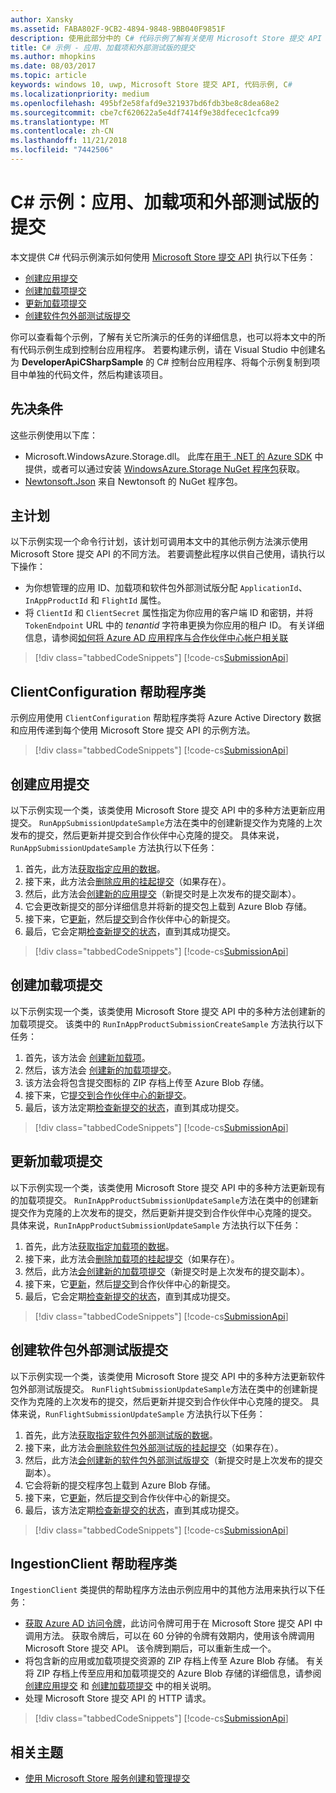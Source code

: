 ```yaml
---
author: Xansky
ms.assetid: FABA802F-9CB2-4894-9848-9BB040F9851F
description: 使用此部分中的 C# 代码示例了解有关使用 Microsoft Store 提交 API 的详细信息。
title: C# 示例 - 应用、加载项和外部测试版的提交
ms.author: mhopkins
ms.date: 08/03/2017
ms.topic: article
keywords: windows 10, uwp, Microsoft Store 提交 API, 代码示例, C#
ms.localizationpriority: medium
ms.openlocfilehash: 495bf2e58fafd9e321937bd6fdb3be8c8dea68e2
ms.sourcegitcommit: cbe7cf620622a5e4df7414f9e38dfecec1cfca99
ms.translationtype: MT
ms.contentlocale: zh-CN
ms.lasthandoff: 11/21/2018
ms.locfileid: "7442506"
---
```

# <a name="c-sample-submissions-for-apps-add-ons-and-flights"></a>C\# 示例：应用、加载项和外部测试版的提交

本文提供 C# 代码示例演示如何使用 [Microsoft Store 提交 API](create-and-manage-submissions-using-windows-store-services.md) 执行以下任务：

* [创建应用提交](#create-app-submission)
* [创建加载项提交](#create-add-on-submission)
* [更新加载项提交](#update-add-on-submission)
* [创建软件包外部测试版提交](#create-flight-submission)

你可以查看每个示例，了解有关它所演示的任务的详细信息，也可以将本文中的所有代码示例生成到控制台应用程序。 若要构建示例，请在 Visual Studio 中创建名为 **DeveloperApiCSharpSample** 的 C# 控制台应用程序、将每个示例复制到项目中单独的代码文件，然后构建该项目。

## <a name="prerequisites"></a>先决条件

这些示例使用以下库：

* Microsoft.WindowsAzure.Storage.dll。 此库在[用于 .NET 的 Azure SDK](https://azure.microsoft.com/downloads/) 中提供，或者可以通过安装 [WindowsAzure.Storage NuGet 程序包](https://www.nuget.org/packages/WindowsAzure.Storage)获取。
* [Newtonsoft.Json](http://www.newtonsoft.com/json) 来自 Newtonsoft 的 NuGet 程序包。

## <a name="main-program"></a>主计划

以下示例实现一个命令行计划，该计划可调用本文中的其他示例方法演示使用 Microsoft Store 提交 API 的不同方法。 若要调整此程序以供自己使用，请执行以下操作：

* 为你想管理的应用 ID、加载项和软件包外部测试版分配 ```ApplicationId```、```InAppProductId``` 和 ```FlightId``` 属性。
* 将 ```ClientId``` 和 ```ClientSecret``` 属性指定为你应用的客户端 ID 和密钥，并将 ```TokenEndpoint``` URL 中的 *tenantid* 字符串更换为你应用的租户 ID。 有关详细信息，请参阅[如何将 Azure AD 应用程序与合作伙伴中心帐户相关联](create-and-manage-submissions-using-windows-store-services.md#how-to-associate-an-azure-ad-application-with-your-partner-center-account)

> [!div class="tabbedCodeSnippets"]
[!code-cs[SubmissionApi](./code/StoreServicesExamples_Submission/cs/Program.cs#Main)]

<span id="clientconfiguration" />

## <a name="clientconfiguration-helper-class"></a>ClientConfiguration 帮助程序类

示例应用使用 ```ClientConfiguration``` 帮助程序类将 Azure Active Directory 数据和应用传递到每个使用 Microsoft Store 提交 API 的示例方法。

> [!div class="tabbedCodeSnippets"]
[!code-cs[SubmissionApi](./code/StoreServicesExamples_Submission/cs/ClientConfiguration.cs#ClientConfiguration)]

<span id="create-app-submission" />

## <a name="create-an-app-submission"></a>创建应用提交

以下示例实现一个类，该类使用 Microsoft Store 提交 API 中的多种方法更新应用提交。 ```RunAppSubmissionUpdateSample```方法在类中的创建新提交作为克隆的上次发布的提交，然后更新并提交到合作伙伴中心克隆的提交。 具体来说，```RunAppSubmissionUpdateSample``` 方法执行以下任务：

1. 首先，此方法[获取指定应用的数据](get-an-app.md)。
2. 接下来，此方法会[删除应用的挂起提交](delete-an-app-submission.md)（如果存在）。
3. 然后，此方法会[创建新的应用提交](create-an-app-submission.md)（新提交时是上次发布的提交副本）。
4. 它会更改新提交的部分详细信息并将新的提交包上载到 Azure Blob 存储。
5. 接下来，它[更新](update-an-app-submission.md)，然后[提交](commit-an-app-submission.md)到合作伙伴中心的新提交。
6. 最后，它会定期[检查新提交的状态](get-status-for-an-app-submission.md)，直到其成功提交。

> [!div class="tabbedCodeSnippets"]
[!code-cs[SubmissionApi](./code/StoreServicesExamples_Submission/cs/AppSubmissionUpdateSample.cs#AppSubmissionUpdateSample)]

<span id="create-add-on-submission" />

## <a name="create-an-add-on-submission"></a>创建加载项提交

以下示例实现一个类，该类使用 Microsoft Store 提交 API 中的多种方法创建新的加载项提交。 该类中的 ```RunInAppProductSubmissionCreateSample``` 方法执行以下任务：

1. 首先，该方法会 [创建新加载项](create-an-add-on.md)。
2. 然后，该方法会 [创建新的加载项提交](create-an-add-on-submission.md)。
3. 该方法会将包含提交图标的 ZIP 存档上传至 Azure Blob 存储。
4. 接下来，它[提交到合作伙伴中心的新提交](commit-an-add-on-submission.md)。
5. 最后，该方法定期[检查新提交的状态](get-status-for-an-add-on-submission.md)，直到其成功提交。

> [!div class="tabbedCodeSnippets"]
[!code-cs[SubmissionApi](./code/StoreServicesExamples_Submission/cs/InAppProductSubmissionCreateSample.cs#InAppProductSubmissionCreateSample)]

<span id="update-add-on-submission" />

## <a name="update-an-add-on-submission"></a>更新加载项提交

以下示例实现一个类，该类使用 Microsoft Store 提交 API 中的多种方法更新现有的加载项提交。 ```RunInAppProductSubmissionUpdateSample```方法在类中的创建新提交作为克隆的上次发布的提交，然后更新并提交到合作伙伴中心克隆的提交。 具体来说，```RunInAppProductSubmissionUpdateSample``` 方法执行以下任务：

1. 首先，此方法[获取指定加载项的数据](get-an-add-on.md)。
2. 接下来，此方法会[删除加载项的挂起提交](delete-an-add-on-submission.md)（如果存在）。
3. 然后，此方法[会创建新的加载项提交](create-an-add-on-submission.md)（新提交时是上次发布的提交副本）。
5. 接下来，它[更新](update-an-add-on-submission.md)，然后[提交](commit-an-add-on-submission.md)到合作伙伴中心的新提交。
6. 最后，它会定期[检查新提交的状态](get-status-for-an-add-on-submission.md)，直到其成功提交。

> [!div class="tabbedCodeSnippets"]
[!code-cs[SubmissionApi](./code/StoreServicesExamples_Submission/cs/InAppProductSubmissionUpdateSample.cs#InAppProductSubmissionUpdateSample)]

<span id="create-flight-submission" />

## <a name="create-a-package-flight-submission"></a>创建软件包外部测试版提交

以下示例实现一个类，该类使用 Microsoft Store 提交 API 中的多种方法更新软件包外部测试版提交。 ```RunFlightSubmissionUpdateSample```方法在类中的创建新提交作为克隆的上次发布的提交，然后更新并提交到合作伙伴中心克隆的提交。 具体来说，```RunFlightSubmissionUpdateSample``` 方法执行以下任务：

1. 首先，此方法[获取指定软件包外部测试版的数据](get-a-flight.md)。
2. 接下来，此方法会[删除软件包外部测试版的挂起提交](delete-a-flight-submission.md)（如果存在）。
3. 然后，此方法[会创建新的软件包外部测试版提交](create-a-flight-submission.md)（新提交时是上次发布的提交副本）。
4. 它会将新的提交程序包上载到 Azure Blob 存储。
5. 接下来，它[更新](update-a-flight-submission.md)，然后[提交](commit-a-flight-submission.md)到合作伙伴中心的新提交。
6. 最后，该方法定期[检查新提交的状态](get-status-for-a-flight-submission.md)，直到其成功提交。

> [!div class="tabbedCodeSnippets"]
[!code-cs[SubmissionApi](./code/StoreServicesExamples_Submission/cs/FlightSubmissionUpdateSample.cs#FlightSubmissionUpdateSample)]

<span id="ingestionclient" />

## <a name="ingestionclient-helper-class"></a>IngestionClient 帮助程序类

```IngestionClient``` 类提供的帮助程序方法由示例应用中的其他方法用来执行以下任务：

* [获取 Azure AD 访问令牌](create-and-manage-submissions-using-windows-store-services.md#obtain-an-azure-ad-access-token)，此访问令牌可用于在 Microsoft Store 提交 API 中调用方法。 获取令牌后，可以在 60 分钟的令牌有效期内，使用该令牌调用 Microsoft Store 提交 API。 该令牌到期后，可以重新生成一个。
* 将包含新的应用或加载项提交资源的 ZIP 存档上传至 Azure Blob 存储。 有关将 ZIP 存档上传至应用和加载项提交的 Azure Blob 存储的详细信息，请参阅 [创建应用提交](manage-app-submissions.md#create-an-app-submission) 和 [创建加载项提交](manage-add-on-submissions.md#create-an-add-on-submission) 中的相关说明。
* 处理 Microsoft Store 提交 API 的 HTTP 请求。

> [!div class="tabbedCodeSnippets"]
[!code-cs[SubmissionApi](./code/StoreServicesExamples_Submission/cs/IngestionClient.cs#IngestionClient)]

## <a name="related-topics"></a>相关主题

* [使用 Microsoft Store 服务创建和管理提交](create-and-manage-submissions-using-windows-store-services.md)
